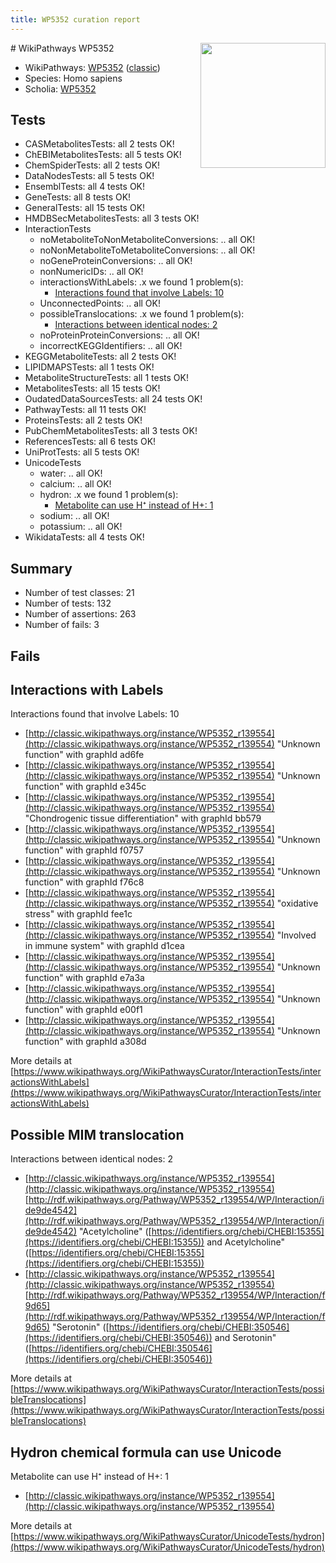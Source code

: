 ```yaml
---
title: WP5352 curation report
---
```


<img style="float: right; width: 200px" src="https://upload.wikimedia.org/wikipedia/commons/thumb/8/83/Wplogo_with_text_500.png/640px-Wplogo_with_text_500.png" />
# WikiPathways WP5352

* WikiPathways: [WP5352](https://wikipathways.org/pathways/WP5352) ([classic](https://classic.wikipathways.org/instance/WP5352))
* Species: Homo sapiens
* Scholia: [WP5352](https://scholia.toolforge.org/wikipathways/WP5352)
## Tests
* CASMetabolitesTests: all 2 tests OK!
* ChEBIMetabolitesTests: all 5 tests OK!
* ChemSpiderTests: all 2 tests OK!
* DataNodesTests: all 5 tests OK!
* EnsemblTests: all 4 tests OK!
* GeneTests: all 8 tests OK!
* GeneralTests: all 15 tests OK!
* HMDBSecMetabolitesTests: all 3 tests OK!
* InteractionTests
    * noMetaboliteToNonMetaboliteConversions: .. all OK!
    * noNonMetaboliteToMetaboliteConversions: .. all OK!
    * noGeneProteinConversions: .. all OK!
    * nonNumericIDs: .. all OK!
    * interactionsWithLabels: .x we found 1 problem(s):
        * [Interactions found that involve Labels: 10](#fe97a8b8)
    * UnconnectedPoints: .. all OK!
    * possibleTranslocations: .x we found 1 problem(s):
        * [Interactions between identical nodes: 2](#1c118207)
    * noProteinProteinConversions: .. all OK!
    * incorrectKEGGIdentifiers: .. all OK!
* KEGGMetaboliteTests: all 2 tests OK!
* LIPIDMAPSTests: all 1 tests OK!
* MetaboliteStructureTests: all 1 tests OK!
* MetabolitesTests: all 15 tests OK!
* OudatedDataSourcesTests: all 24 tests OK!
* PathwayTests: all 11 tests OK!
* ProteinsTests: all 2 tests OK!
* PubChemMetabolitesTests: all 3 tests OK!
* ReferencesTests: all 6 tests OK!
* UniProtTests: all 5 tests OK!
* UnicodeTests
    * water: .. all OK!
    * calcium: .. all OK!
    * hydron: .x we found 1 problem(s):
        * [Metabolite can use H⁺ instead of H+: 1](#484bab84)
    * sodium: .. all OK!
    * potassium: .. all OK!
* WikidataTests: all 4 tests OK!


## Summary

* Number of test classes: 21
* Number of tests: 132
* Number of assertions: 263
* Number of fails: 3

## Fails

<a name="fe97a8b8" />

## Interactions with Labels

Interactions found that involve Labels: 10

* [http://classic.wikipathways.org/instance/WP5352_r139554](http://classic.wikipathways.org/instance/WP5352_r139554) "Unknown function" with graphId ad6fe
* [http://classic.wikipathways.org/instance/WP5352_r139554](http://classic.wikipathways.org/instance/WP5352_r139554) "Unknown function" with graphId e345c
* [http://classic.wikipathways.org/instance/WP5352_r139554](http://classic.wikipathways.org/instance/WP5352_r139554) "Chondrogenic tissue 
differentiation" with graphId bb579
* [http://classic.wikipathways.org/instance/WP5352_r139554](http://classic.wikipathways.org/instance/WP5352_r139554) "Unknown function" with graphId f0757
* [http://classic.wikipathways.org/instance/WP5352_r139554](http://classic.wikipathways.org/instance/WP5352_r139554) "Unknown function" with graphId f76c8
* [http://classic.wikipathways.org/instance/WP5352_r139554](http://classic.wikipathways.org/instance/WP5352_r139554) "oxidative
stress" with graphId fee1c
* [http://classic.wikipathways.org/instance/WP5352_r139554](http://classic.wikipathways.org/instance/WP5352_r139554) "Involved in
immune system" with graphId d1cea
* [http://classic.wikipathways.org/instance/WP5352_r139554](http://classic.wikipathways.org/instance/WP5352_r139554) "Unknown function" with graphId e7a3a
* [http://classic.wikipathways.org/instance/WP5352_r139554](http://classic.wikipathways.org/instance/WP5352_r139554) "Unknown function" with graphId e00f1
* [http://classic.wikipathways.org/instance/WP5352_r139554](http://classic.wikipathways.org/instance/WP5352_r139554) "Unknown function" with graphId a308d


More details at [https://www.wikipathways.org/WikiPathwaysCurator/InteractionTests/interactionsWithLabels](https://www.wikipathways.org/WikiPathwaysCurator/InteractionTests/interactionsWithLabels)

<a name="1c118207" />

## Possible MIM translocation

Interactions between identical nodes: 2

* [http://classic.wikipathways.org/instance/WP5352_r139554](http://classic.wikipathways.org/instance/WP5352_r139554) [http://rdf.wikipathways.org/Pathway/WP5352_r139554/WP/Interaction/ide9de4542](http://rdf.wikipathways.org/Pathway/WP5352_r139554/WP/Interaction/ide9de4542) "Acetylcholine" ([https://identifiers.org/chebi/CHEBI:15355](https://identifiers.org/chebi/CHEBI:15355)) and 
Acetylcholine" ([https://identifiers.org/chebi/CHEBI:15355](https://identifiers.org/chebi/CHEBI:15355))
* [http://classic.wikipathways.org/instance/WP5352_r139554](http://classic.wikipathways.org/instance/WP5352_r139554) [http://rdf.wikipathways.org/Pathway/WP5352_r139554/WP/Interaction/f9d65](http://rdf.wikipathways.org/Pathway/WP5352_r139554/WP/Interaction/f9d65) "Serotonin" ([https://identifiers.org/chebi/CHEBI:350546](https://identifiers.org/chebi/CHEBI:350546)) and 
Serotonin" ([https://identifiers.org/chebi/CHEBI:350546](https://identifiers.org/chebi/CHEBI:350546))


More details at [https://www.wikipathways.org/WikiPathwaysCurator/InteractionTests/possibleTranslocations](https://www.wikipathways.org/WikiPathwaysCurator/InteractionTests/possibleTranslocations)

<a name="484bab84" />

## Hydron chemical formula can use Unicode

Metabolite can use H⁺ instead of H+: 1

* [http://classic.wikipathways.org/instance/WP5352_r139554](http://classic.wikipathways.org/instance/WP5352_r139554)


More details at [https://www.wikipathways.org/WikiPathwaysCurator/UnicodeTests/hydron](https://www.wikipathways.org/WikiPathwaysCurator/UnicodeTests/hydron)

